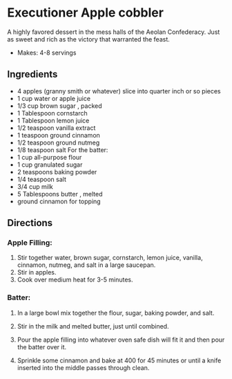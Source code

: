 # Executioner Apple cobbler

A highly favored dessert in the mess halls of the Aeolan Confederacy. Just as sweet and rich as the victory that warranted the feast.

- Makes: 4-8 servings

## Ingredients 
- 4 apples (granny smith or whatever) slice into quarter inch or so pieces
- 1 cup water or apple juice
- 1/3 cup brown sugar , packed
- 1 Tablespoon cornstarch
- 1 Tablespoon lemon juice
- 1/2 teaspoon vanilla extract
- 1 teaspoon ground cinnamon
- 1/2 teaspoon ground nutmeg
- 1/8 teaspoon salt
For the batter:
- 1 cup all-purpose flour
- 1 cup granulated sugar
- 2 teaspoons baking powder
- 1/4 teaspoon salt
- 3/4 cup milk
- 5 Tablespoons butter , melted
- ground cinnamon for topping

## Directions
### Apple Filling: 
1. Stir together water, brown sugar, cornstarch, lemon juice, vanilla, cinnamon, nutmeg, and salt in a large saucepan. 
2. Stir in apples. 
3. Cook over medium heat for 3-5 minutes.

### Batter:
1. In a large bowl mix together the flour, sugar, baking powder, and salt. 
2. Stir in the milk and melted butter, just until combined.

1. Pour the apple filling into whatever oven safe dish will fit it and then pour the batter over it. 
2. Sprinkle some cinnamon and bake at 400 for 45 minutes or until a knife inserted into the middle passes through clean. 
